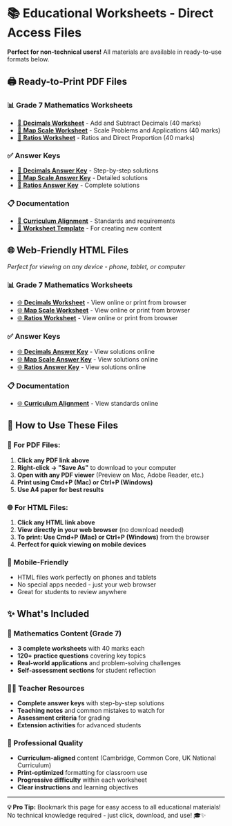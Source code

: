 # 📚 Educational Worksheets - Direct Access Files

**Perfect for non-technical users!** All materials are available in ready-to-use formats below.

## 🖨️ **Ready-to-Print PDF Files**

### **📊 Grade 7 Mathematics Worksheets**
- [📄 **Decimals Worksheet**](educational-worksheets/output/PDFs/worksheets/mathematics/grade-07/decimals/medium/add-subtract-decimals.pdf) - Add and Subtract Decimals (40 marks)
- [📄 **Map Scale Worksheet**](educational-worksheets/output/PDFs/worksheets/mathematics/grade-07/map-scale/medium/map-scale-problems.pdf) - Scale Problems and Applications (40 marks)
- [📄 **Ratios Worksheet**](educational-worksheets/output/PDFs/worksheets/mathematics/grade-07/ratios-proportions/medium/ratio-proportion-problems.pdf) - Ratios and Direct Proportion (40 marks)

### **✅ Answer Keys**
- [📄 **Decimals Answer Key**](educational-worksheets/output/PDFs/worksheets/mathematics/grade-07/decimals/medium/add-subtract-decimals-answers.pdf) - Step-by-step solutions
- [📄 **Map Scale Answer Key**](educational-worksheets/output/PDFs/worksheets/mathematics/grade-07/map-scale/medium/map-scale-problems-answers.pdf) - Detailed solutions  
- [📄 **Ratios Answer Key**](educational-worksheets/output/PDFs/worksheets/mathematics/grade-07/ratios-proportions/medium/ratio-proportion-problems-answers.pdf) - Complete solutions

### **📋 Documentation**
- [📄 **Curriculum Alignment**](educational-worksheets/output/PDFs/docs/curriculum-standards/mathematics-alignment.pdf) - Standards and requirements
- [📄 **Worksheet Template**](educational-worksheets/output/PDFs/templates/mathematics-worksheet-template.pdf) - For creating new content

## 🌐 **Web-Friendly HTML Files**
*Perfect for viewing on any device - phone, tablet, or computer*

### **📊 Grade 7 Mathematics Worksheets**
- [🌐 **Decimals Worksheet**](educational-worksheets/output/HTML/worksheets/mathematics/grade-07/decimals/medium/add-subtract-decimals.html) - View online or print from browser
- [🌐 **Map Scale Worksheet**](educational-worksheets/output/HTML/worksheets/mathematics/grade-07/map-scale/medium/map-scale-problems.html) - View online or print from browser
- [🌐 **Ratios Worksheet**](educational-worksheets/output/HTML/worksheets/mathematics/grade-07/ratios-proportions/medium/ratio-proportion-problems.html) - View online or print from browser

### **✅ Answer Keys**
- [🌐 **Decimals Answer Key**](educational-worksheets/output/HTML/worksheets/mathematics/grade-07/decimals/medium/add-subtract-decimals-answers.html) - View solutions online
- [🌐 **Map Scale Answer Key**](educational-worksheets/output/HTML/worksheets/mathematics/grade-07/map-scale/medium/map-scale-problems-answers.html) - View solutions online
- [🌐 **Ratios Answer Key**](educational-worksheets/output/HTML/worksheets/mathematics/grade-07/ratios-proportions/medium/ratio-proportion-problems-answers.html) - View solutions online

### **📋 Documentation**
- [🌐 **Curriculum Alignment**](educational-worksheets/output/HTML/docs/curriculum-standards/mathematics-alignment.html) - View standards online

## 🎯 **How to Use These Files**

### **📄 For PDF Files:**
1. **Click any PDF link above**
2. **Right-click → "Save As"** to download to your computer
3. **Open with any PDF viewer** (Preview on Mac, Adobe Reader, etc.)
4. **Print using Cmd+P (Mac) or Ctrl+P (Windows)**
5. **Use A4 paper for best results**

### **🌐 For HTML Files:**
1. **Click any HTML link above**
2. **View directly in your web browser** (no download needed)
3. **To print: Use Cmd+P (Mac) or Ctrl+P (Windows)** from the browser
4. **Perfect for quick viewing on mobile devices**

### **📱 Mobile-Friendly**
- HTML files work perfectly on phones and tablets
- No special apps needed - just your web browser
- Great for students to review anywhere

## ✨ **What's Included**

### **🔢 Mathematics Content (Grade 7)**
- **3 complete worksheets** with 40 marks each
- **120+ practice questions** covering key topics
- **Real-world applications** and problem-solving challenges
- **Self-assessment sections** for student reflection

### **👨‍🏫 Teacher Resources**
- **Complete answer keys** with step-by-step solutions
- **Teaching notes** and common mistakes to watch for
- **Assessment criteria** for grading
- **Extension activities** for advanced students

### **📐 Professional Quality**
- **Curriculum-aligned** content (Cambridge, Common Core, UK National Curriculum)
- **Print-optimized** formatting for classroom use
- **Progressive difficulty** within each worksheet
- **Clear instructions** and learning objectives

---

**💡 Pro Tip:** Bookmark this page for easy access to all educational materials! No technical knowledge required - just click, download, and use! 🎓✨